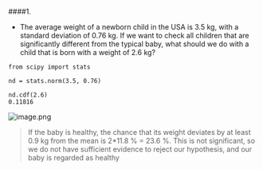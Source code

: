 ####1. 
- The average weight of a newborn child in the USA is 3.5 kg, with a standard deviation of 0.76 kg. If we want to check all children that are significantly different from the typical baby, what should we do with a child that is born with a weight of 2.6 kg?
```
from scipy import stats

nd = stats.norm(3.5, 0.76)

nd.cdf(2.6)
0.11816
```
![image.png](https://upload-images.jianshu.io/upload_images/6634703-3b2c073295823630.png?imageMogr2/auto-orient/strip%7CimageView2/2/w/1240)
> If the baby is healthy, the chance that its weight deviates by at least 0.9 kg from the mean is 2*11.8 % = 23.6 %. This is not significant, so we do not have sufficient evidence to reject our hypothesis, and our baby is regarded as healthy

